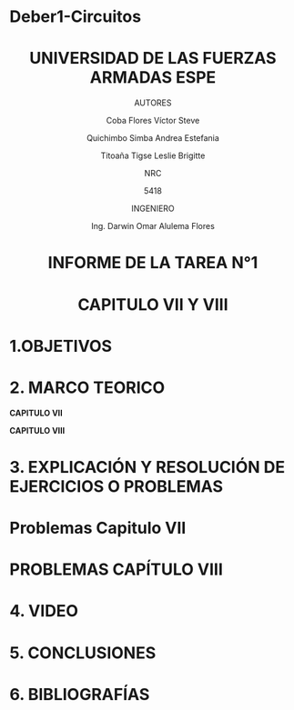 # Deber1-Circuitos

<div align="center">

# UNIVERSIDAD DE LAS FUERZAS ARMADAS ESPE

AUTORES

Coba Flores Víctor Steve

Quichimbo Simba Andrea Estefania

Titoaña Tigse Leslie Brigitte

NRC
  
5418

INGENIERO

Ing. Darwin Omar Alulema Flores

# INFORME DE LA TAREA N°1

# CAPITULO VII Y VIII 
  
</div>

# 1.OBJETIVOS

# 2. MARCO TEORICO

**CAPITULO VII**

<div align="center">
</div>
 
**CAPITULO VIII**

<div align="center">
</div>

# **3. EXPLICACIÓN Y RESOLUCIÓN DE EJERCICIOS O PROBLEMAS**

# Problemas Capitulo  VII

# PROBLEMAS CAPÍTULO VIII

# 4. VIDEO

# 5. CONCLUSIONES

# 6. BIBLIOGRAFÍAS
